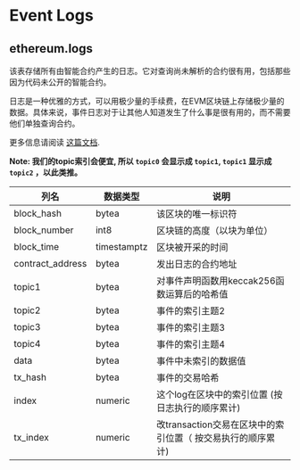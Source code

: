 # Event Logs

## ethereum.logs

该表存储所有由智能合约产生的日志。它对查询尚未解析的合约很有用，包括那些因为代码未公开的智能合约。

日志是一种优雅的方式，可以用极少量的手续费，在EVM区块链上存储极少量的数据。具体来说，事件日志对于让其他人知道发生了什么事是很有用的，而不需要他们单独查询合约。


更多信息请阅读 [这篇文档](https://medium.com/mycrypto/understanding-event-logs-on-the-ethereum-blockchain-f4ae7ba50378).



**Note: 我们的topic索引会便宜, 所以 `topic0` 会显示成 `topic1`, `topic1` 显示成 `topic2` ，以此类推。**

| **列名**   | **数据类型** | **说明**                                                                                              |
| ----------------- | ------------ | ------------------------------------------------------------------------------------------------------------ |
| block\_hash       | bytea        | 该区块的唯一标识符                                                                           |
| block\_number     | int8         | 区块链的高度（以块为单位）                                                                       |
| block\_time       | timestamptz  | 区块被开采的时间                                                     |
| contract\_address | bytea        | 发出日志的合约地址                                                             |
| topic1            | bytea        | 对事件声明函数用keccak256函数运算后的哈希值                                                       |
| topic2            | bytea        | 事件的索引主题2                                                                                 |
| topic3            | bytea        | 事件的索引主题3                                                                                 |
| topic4            | bytea        | 事件的索引主题4                                                                                 |
| data              | bytea        | 事件中未索引的数据值                                                   |
| tx\_hash          | bytea        | 事件的交易哈希                                               |
| index             | numeric      | 这个log在区块中的索引位置 (按日志执行的顺序累计)                       |
| tx\_index         | numeric      | 改transaction交易在区块中的索引位置（ 按交易执行的顺序累计) |

